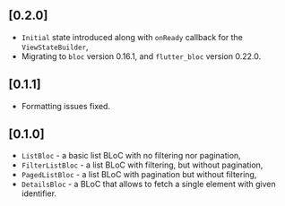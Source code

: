 ## [0.2.0]

* `Initial` state introduced along with `onReady` callback for the `ViewStateBuilder`,
* Migrating to `bloc` version 0.16.1, and `flutter_bloc` version 0.22.0.

## [0.1.1]

* Formatting issues fixed.

## [0.1.0]

* `ListBloc` - a basic list BLoC with no filtering nor pagination,
* `FilterListBloc` - a list BLoC with filtering, but without pagination,
* `PagedListBloc` - a list BLoC with pagination but without filtering,
* `DetailsBloc` - a BLoC that allows to fetch a single element with given identifier.
